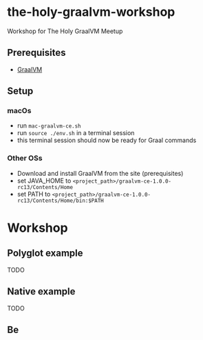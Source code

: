 # the-holy-graalvm-workshop

Workshop for The Holy GraalVM Meetup


## Prerequisites

* [GraalVM](http://www.graalvm.org/docs/getting-started/)

## Setup

### macOs

* run `mac-graalvm-ce.sh`
* run `source ./env.sh` in a terminal session
* this terminal session should now be ready for Graal commands

### Other OSs

* Download and install GraalVM from the site (prerequisites)
* set JAVA_HOME to `<project_path>/graalvm-ce-1.0.0-rc13/Contents/Home`
* set PATH to `<project_path>/graalvm-ce-1.0.0-rc13/Contents/Home/bin:$PATH`


# Workshop 

## Polyglot example

TODO

## Native example

TODO

## Be